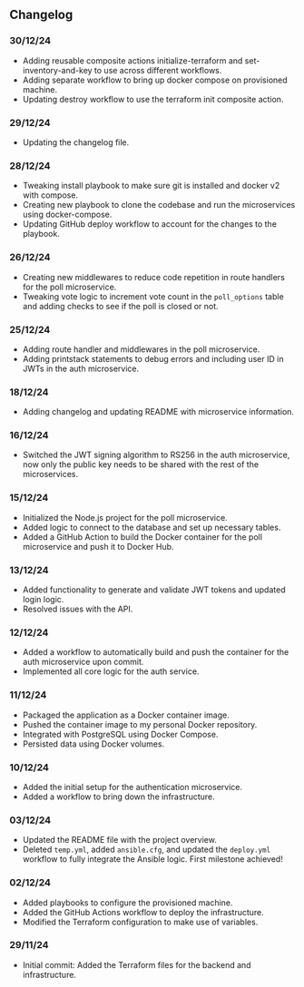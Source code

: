 ## Changelog

### 30/12/24

- Adding reusable composite actions initialize-terraform and set-inventory-and-key to use across different workflows.
- Adding separate workflow to bring up docker compose on provisioned machine.
- Updating destroy workflow to use the terraform init composite action.

### 29/12/24

- Updating the changelog file.

### 28/12/24

- Tweaking install playbook to make sure git is installed and docker v2 with compose.
- Creating new playbook to clone the codebase and run the microservices using docker-compose.
- Updating GitHub deploy workflow to account for the changes to the playbook.

### 26/12/24

- Creating new middlewares to reduce code repetition in route handlers for the poll microservice.
- Tweaking vote logic to increment vote count in the `poll_options` table and adding checks to see if the poll is closed or not.

### 25/12/24

- Adding route handler and middlewares in the poll microservice.
- Adding printstack statements to debug errors and including user ID in JWTs in the auth microservice.

### 18/12/24

- Adding changelog and updating README with microservice information.

### 16/12/24

- Switched the JWT signing algorithm to RS256 in the auth microservice, now only the public key needs to be shared with the rest of the microservices.

### 15/12/24

- Initialized the Node.js project for the poll microservice.
- Added logic to connect to the database and set up necessary tables.
- Added a GitHub Action to build the Docker container for the poll microservice and push it to Docker Hub.

### 13/12/24

- Added functionality to generate and validate JWT tokens and updated login logic.
- Resolved issues with the API.

### 12/12/24

- Added a workflow to automatically build and push the container for the auth microservice upon commit.
- Implemented all core logic for the auth service.

### 11/12/24

- Packaged the application as a Docker container image.
- Pushed the container image to my personal Docker repository.
- Integrated with PostgreSQL using Docker Compose.
- Persisted data using Docker volumes.

### 10/12/24

- Added the initial setup for the authentication microservice.
- Added a workflow to bring down the infrastructure.

### 03/12/24

- Updated the README file with the project overview.
- Deleted `temp.yml`, added `ansible.cfg`, and updated the `deploy.yml` workflow to fully integrate the Ansible logic. First milestone achieved!

### 02/12/24

- Added playbooks to configure the provisioned machine.
- Added the GitHub Actions workflow to deploy the infrastructure.
- Modified the Terraform configuration to make use of variables.

### 29/11/24

- Initial commit: Added the Terraform files for the backend and infrastructure.
